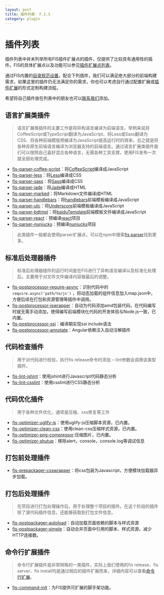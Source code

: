 ```yaml
---
layout: post
title: 插件列表- F.I.S
category: plugin
---
```


# 插件列表

插件列表中并未列举所有FIS插件扩展点的插件，仅提供了比较具有通用性的插件。FIS的具体扩展点以及功能可以参见[插件扩展点列表](/docs/more/extension-point.html)。

通过FIS内置的[目录规范设置](/docs/api/fis-conf.html#roadmap)，配合下列插件，我们可以满足绝大部分的前端构建需求，如果这里的插件仍无法满足你的需求，你也可以考虑自行通过配置扩展或[插件扩展](/docs/dev/plugin.html)的形式定制构建流程。

希望将自己插件放在列表中的朋友也可以[联系我们](/index.html#contact-sec)添加。

## 语言扩展类插件

> 语言扩展类插件的主要工作是将异构语言编译为前端语言。举例来说将CoffeeScript或TypeScript翻译为JavaScript、将Less或Sass翻译为CSS、将各种前端模版预编译为JavaScript提高运行时的效率，总之就是将各种非原生前端语言编译为浏览器支持的前端语言。通过语言扩展类插件我们可以按照自己喜好混合各种语言，无需各种工具支撑，使用FIS发布一次就全部处理完成。

* [fis-parser-coffee-script](https://github.com/fouber/fis-parser-coffee-script)：将[CoffeeScript](http://coffeescript.org/)编译成JavaScript
* [fis-parser-less](https://github.com/fouber/fis-parser-less)：将[Less](http://lesscss.org/)编译成CSS
* [fis-parser-sass](https://github.com/fouber/fis-parser-sass)：将[Sass](http://www.sass-lang.com/)编译成CSS
* [fis-parser-jade](https://github.com/ssddi456/fis-parser-jade)：将[Jade](http://jade-lang.com)编译成HTML
* [fis-parser-marked](https://github.com/fouber/fis-parser-marked)：将Markdown文件编译成HTML
* [fis-parser-handlebars](https://github.com/fouber/fis-parser-handlebars)：将[handlebars](http://handlebarsjs.com/)前端模板编译成JavaScript
* [fis-parser-utc](https://github.com/fouber/fis-parser-utc)：将[Underscore](http://underscorejs.org)前端模板编译成JavaScript
* [fis-parser-bdtmpl](https://github.com/fouber/fis-parser-bdtmpl)：将[baiduTemplate](http://baidufe.github.io/BaiduTemplate/)前端模板文件编译成JavaScript
* [fis-parser-react](https://github.com/fouber/fis-parser-react)：预编译[react](http://facebook.github.io/react/)项目
* [fis-parser-nunjucks](https://github.com/hefangshi/fis-parser-nunjucks)：预编译[nunjucks](http://mozilla.github.io/nunjucks/)项目

> 此类插件一般都会使用parser扩展点，可以在npm中搜索[fis parser](https://www.npmjs.org/search?q=fis+parser)找到更多。

## 标准后处理器插件

> 标准后处理器插件的运行时间是在FIS进行了异构语言编译以及标准化处理后。主要用于对文件文件编译内容做最后的调整。

* [fis-postprocessor-require-async](https://github.com/xiangshouding/fis-postprocessor-require-async)：识别代码中的 ```require.async('path/to/js')``` ，将动态加载的组件信息加入map.json中，方便后续在打包和资源管理等插件中调用。
* [fis-postprocessor-jswrapper](https://github.com/fex-team/fis-postprocessor-jswrapper)：自动为代码添加amd包装代码，在代码编写时就无需手动添加，使得编写前端模块化代码的开发体验与Node.js一致，已内置。
* [fis-postprocessor-ssi](https://github.com/darkmirrors/fis-postprocessor-ssi)：编译期实现ssi include语法
* [fis-postprocessor-annotate](https://github.com/shengxinjing/fis-postprocessor-annotate)：Angular依赖注入自动注解插件


## 代码检查插件

> 用于对代码进行校验，执行fis release命令时添加 --lint参数会调用该类型插件。

* [fis-lint-jshint](https://github.com/fouber/fis-lint-jshint)：使用jshint进行Javascript代码静态分析
* [fis-lint-csslint](https://github.com/BenzLeung/fis-lint-csslint)：使用csslint进行CSS静态分析

## 代码优化插件

> 用于各种文件优化，通常是压缩、xss修复等工作

* [fis-optimizer-uglify-js](https://github.com/fex-team/fis-optimizer-uglify-js)：使用uglify-js压缩脚本资源，已内置。
* [fis-optimizer-clean-css](https://github.com/fex-team/fis-optimizer-clean-css)：使用clean-css压缩样式资源，已内置。
* [fis-optimizer-png-compressor](https://github.com/fex-team/fis-optimizer-png-compressor):压缩图片，已内置。
* [fis-optimizer-shutup](https://github.com/fouber/fis-optimizer-shutup)：移除alert，console，console.log等调试信息

## 打包前处理插件

* [fis-prepackager-csswrapper](https://github.com/hefangshi/fis-prepackager-csswrapper)：将css包装为Javascript，方便模块加载器异步加载。

## 打包后处理插件

> 在项目进行打包处理操作后，用于处理整个项目的插件。在这个阶段的插件除了源代码插件信息，还能够获取到打包文件信息。

* [fis-postpackager-autoload](https://github.com/hefangshi/fis-postpackager-autoload)：自动加载页面依赖的脚本与样式资源
* [fis-postpackager-simple](https://github.com/hefangshi/fis-postpackager-simple)：自动合并页面中引用的脚本、样式资源，减少HTTP连接数。

## 命令行扩展插件

> 命令行扩展插件是非常特殊的一类插件，实际上我们使用的fis release、fis server、fis install均是通过相应的插件扩展而来，详细内容可以查看[命令行扩展](/docs/more/extension-point.html)。

* [fis-command-init](https://github.com/xiangshouding/fis-command-init)：为FIS提供可扩展的脚手架功能。
